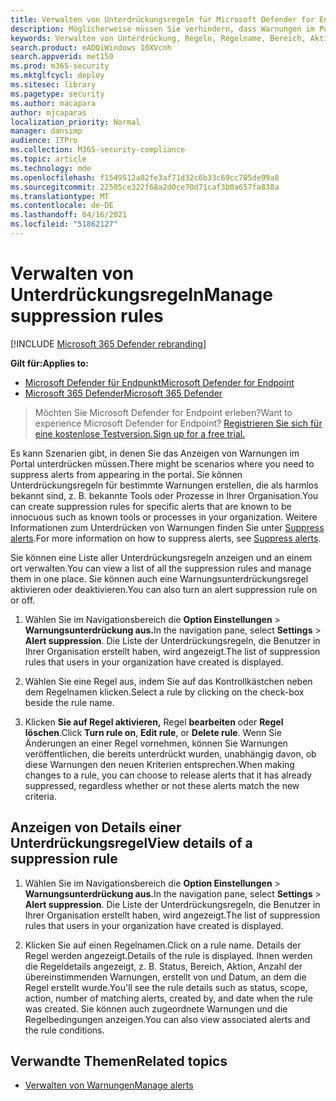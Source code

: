 ```yaml
---
title: Verwalten von Unterdrückungsregeln für Microsoft Defender for Endpoint
description: Möglicherweise müssen Sie verhindern, dass Warnungen im Portal angezeigt werden, indem Sie Unterdrückungsregeln verwenden. Erfahren Sie, wie Sie Ihre Unterdrückungsregeln in Microsoft Defender for Endpoint verwalten.
keywords: Verwalten von Unterdrückung, Regeln, Regelname, Bereich, Aktion, Warnungen, Aktivieren, Deaktivieren
search.product: eADQiWindows 10XVcnh
search.appverid: met150
ms.prod: m365-security
ms.mktglfcycl: deploy
ms.sitesec: library
ms.pagetype: security
ms.author: macapara
author: mjcaparas
localization_priority: Normal
manager: dansimp
audience: ITPro
ms.collection: M365-security-compliance
ms.topic: article
ms.technology: mde
ms.openlocfilehash: f1549512a02fe3af71d32c6b33c69cc705de99a8
ms.sourcegitcommit: 22505ce322f68a2d0ce70d71caf3b0a657fa838a
ms.translationtype: MT
ms.contentlocale: de-DE
ms.lasthandoff: 04/16/2021
ms.locfileid: "51862127"
---
```

# <a name="manage-suppression-rules"></a><span data-ttu-id="b4f9a-105">Verwalten von Unterdrückungsregeln</span><span class="sxs-lookup"><span data-stu-id="b4f9a-105">Manage suppression rules</span></span>

[!INCLUDE [Microsoft 365 Defender rebranding](../../includes/microsoft-defender.md)]


<span data-ttu-id="b4f9a-106">**Gilt für:**</span><span class="sxs-lookup"><span data-stu-id="b4f9a-106">**Applies to:**</span></span>
- [<span data-ttu-id="b4f9a-107">Microsoft Defender für Endpunkt</span><span class="sxs-lookup"><span data-stu-id="b4f9a-107">Microsoft Defender for Endpoint</span></span>](https://go.microsoft.com/fwlink/p/?linkid=2154037)
- [<span data-ttu-id="b4f9a-108">Microsoft 365 Defender</span><span class="sxs-lookup"><span data-stu-id="b4f9a-108">Microsoft 365 Defender</span></span>](https://go.microsoft.com/fwlink/?linkid=2118804)

> <span data-ttu-id="b4f9a-109">Möchten Sie Microsoft Defender for Endpoint erleben?</span><span class="sxs-lookup"><span data-stu-id="b4f9a-109">Want to experience Microsoft Defender for Endpoint?</span></span> [<span data-ttu-id="b4f9a-110">Registrieren Sie sich für eine kostenlose Testversion.</span><span class="sxs-lookup"><span data-stu-id="b4f9a-110">Sign up for a free trial.</span></span>](https://www.microsoft.com/microsoft-365/windows/microsoft-defender-atp?ocid=docs-wdatp-exposedapis-abovefoldlink)


<span data-ttu-id="b4f9a-111">Es kann Szenarien gibt, in denen Sie das Anzeigen von Warnungen im Portal unterdrücken müssen.</span><span class="sxs-lookup"><span data-stu-id="b4f9a-111">There might be scenarios where you need to suppress alerts from appearing in the portal.</span></span> <span data-ttu-id="b4f9a-112">Sie können Unterdrückungsregeln für bestimmte Warnungen erstellen, die als harmlos bekannt sind, z. B. bekannte Tools oder Prozesse in Ihrer Organisation.</span><span class="sxs-lookup"><span data-stu-id="b4f9a-112">You can create suppression rules for specific alerts that are known to be innocuous such as known tools or processes in your organization.</span></span> <span data-ttu-id="b4f9a-113">Weitere Informationen zum Unterdrücken von Warnungen finden Sie unter [Suppress alerts](manage-alerts.md).</span><span class="sxs-lookup"><span data-stu-id="b4f9a-113">For more information on how to suppress alerts, see [Suppress alerts](manage-alerts.md).</span></span>

<span data-ttu-id="b4f9a-114">Sie können eine Liste aller Unterdrückungsregeln anzeigen und an einem ort verwalten.</span><span class="sxs-lookup"><span data-stu-id="b4f9a-114">You can view a list of all the suppression rules and manage them in one place.</span></span> <span data-ttu-id="b4f9a-115">Sie können auch eine Warnungsunterdrückungsregel aktivieren oder deaktivieren.</span><span class="sxs-lookup"><span data-stu-id="b4f9a-115">You can also turn an alert suppression rule on or off.</span></span>


1. <span data-ttu-id="b4f9a-116">Wählen Sie im Navigationsbereich die **Option Einstellungen**  >  **Warnungsunterdrückung aus.**</span><span class="sxs-lookup"><span data-stu-id="b4f9a-116">In the navigation pane, select **Settings** > **Alert suppression**.</span></span> <span data-ttu-id="b4f9a-117">Die Liste der Unterdrückungsregeln, die Benutzer in Ihrer Organisation erstellt haben, wird angezeigt.</span><span class="sxs-lookup"><span data-stu-id="b4f9a-117">The list of suppression rules that users in your organization have created is displayed.</span></span>

2. <span data-ttu-id="b4f9a-118">Wählen Sie eine Regel aus, indem Sie auf das Kontrollkästchen neben dem Regelnamen klicken.</span><span class="sxs-lookup"><span data-stu-id="b4f9a-118">Select a rule by clicking on the check-box beside the rule name.</span></span>

3. <span data-ttu-id="b4f9a-119">Klicken **Sie auf Regel aktivieren,** Regel **bearbeiten** oder  **Regel löschen**.</span><span class="sxs-lookup"><span data-stu-id="b4f9a-119">Click **Turn rule on**, **Edit rule**, or  **Delete rule**.</span></span> <span data-ttu-id="b4f9a-120">Wenn Sie Änderungen an einer Regel vornehmen, können Sie Warnungen veröffentlichen, die bereits unterdrückt wurden, unabhängig davon, ob diese Warnungen den neuen Kriterien entsprechen.</span><span class="sxs-lookup"><span data-stu-id="b4f9a-120">When making changes to a rule, you can choose to release alerts that it has already suppressed, regardless whether or not these alerts match the new criteria.</span></span> 


## <a name="view-details-of-a-suppression-rule"></a><span data-ttu-id="b4f9a-121">Anzeigen von Details einer Unterdrückungsregel</span><span class="sxs-lookup"><span data-stu-id="b4f9a-121">View details of a suppression rule</span></span>

1. <span data-ttu-id="b4f9a-122">Wählen Sie im Navigationsbereich die **Option Einstellungen**  >  **Warnungsunterdrückung aus.**</span><span class="sxs-lookup"><span data-stu-id="b4f9a-122">In the navigation pane, select **Settings** > **Alert suppression**.</span></span> <span data-ttu-id="b4f9a-123">Die Liste der Unterdrückungsregeln, die Benutzer in Ihrer Organisation erstellt haben, wird angezeigt.</span><span class="sxs-lookup"><span data-stu-id="b4f9a-123">The list of suppression rules that users in your organization have created is displayed.</span></span>

2. <span data-ttu-id="b4f9a-124">Klicken Sie auf einen Regelnamen.</span><span class="sxs-lookup"><span data-stu-id="b4f9a-124">Click on a rule name.</span></span> <span data-ttu-id="b4f9a-125">Details der Regel werden angezeigt.</span><span class="sxs-lookup"><span data-stu-id="b4f9a-125">Details of the rule is displayed.</span></span> <span data-ttu-id="b4f9a-126">Ihnen werden die Regeldetails angezeigt, z. B. Status, Bereich, Aktion, Anzahl der übereinstimmenden Warnungen, erstellt von und Datum, an dem die Regel erstellt wurde.</span><span class="sxs-lookup"><span data-stu-id="b4f9a-126">You'll see the rule details such as  status, scope, action, number of matching alerts, created by, and date when the rule was created.</span></span> <span data-ttu-id="b4f9a-127">Sie können auch zugeordnete Warnungen und die Regelbedingungen anzeigen.</span><span class="sxs-lookup"><span data-stu-id="b4f9a-127">You can also view associated alerts and the rule conditions.</span></span>

## <a name="related-topics"></a><span data-ttu-id="b4f9a-128">Verwandte Themen</span><span class="sxs-lookup"><span data-stu-id="b4f9a-128">Related topics</span></span>

- [<span data-ttu-id="b4f9a-129">Verwalten von Warnungen</span><span class="sxs-lookup"><span data-stu-id="b4f9a-129">Manage alerts</span></span>](manage-alerts.md)
